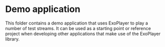 # Demo application #

This folder contains a demo application that uses ExoPlayer to play a number
of test streams. It can be used as a starting point or reference project when
developing other applications that make use of the ExoPlayer library.
